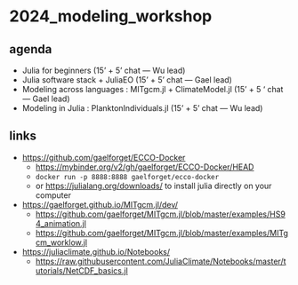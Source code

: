 # 2024_modeling_workshop

## agenda

- Julia for beginners (15’ + 5’ chat — Wu lead)
- Julia software stack + JuliaEO (15’ + 5’ chat — Gael lead)
- Modeling across languages : MITgcm.jl + ClimateModel.jl (15’ + 5 ‘ chat — Gael lead)
- Modeling in Julia : PlanktonIndividuals.jl (15’ + 5’ chat — Wu lead)

## links

- <https://github.com/gaelforget/ECCO-Docker>
  - <https://mybinder.org/v2/gh/gaelforget/ECCO-Docker/HEAD>
  - `docker run -p 8888:8888 gaelforget/ecco-docker`
  - or <https://julialang.org/downloads/> to install julia directly on your computer
- <https://gaelforget.github.io/MITgcm.jl/dev/>
  - <https://github.com/gaelforget/MITgcm.jl/blob/master/examples/HS94_animation.jl>
  - <https://github.com/gaelforget/MITgcm.jl/blob/master/examples/MITgcm_worklow.jl>
- <https://juliaclimate.github.io/Notebooks/>
  - <https://raw.githubusercontent.com/JuliaClimate/Notebooks/master/tutorials/NetCDF_basics.jl>

